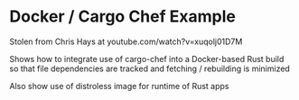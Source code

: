 # Docker / Cargo Chef Example

Stolen from Chris Hays at youtube.com/watch?v=xuqolj01D7M

Shows how to integrate use of cargo-chef into a Docker-based Rust build
so that file dependencies are tracked and fetching / rebuilding is minimized

Also show use of distroless image for runtime of Rust apps


